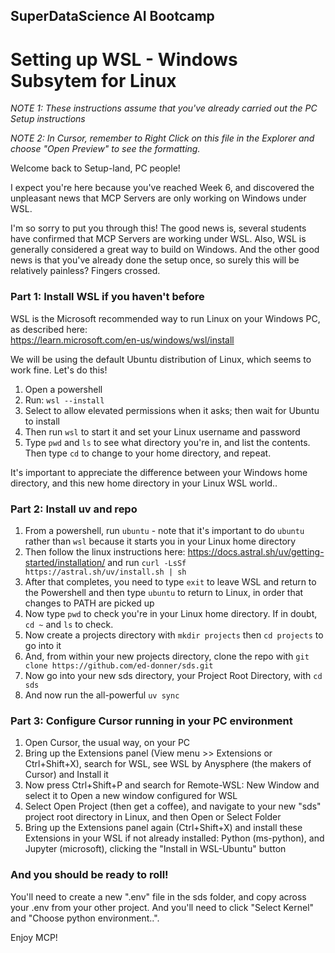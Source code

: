 ## SuperDataScience AI Bootcamp

# Setting up WSL - Windows Subsytem for Linux

_NOTE 1: These instructions assume that you've already carried out the PC Setup instructions_

_NOTE 2: In Cursor, remember to Right Click on this file in the Explorer and choose "Open Preview" to see the formatting._

Welcome back to Setup-land, PC people!

I expect you're here because you've reached Week 6, and discovered the unpleasant news that MCP Servers are only working on Windows under WSL.

I'm so sorry to put you through this! The good news is, several students have confirmed that MCP Servers are working under WSL. Also, WSL is generally considered a great way to build on Windows. And the other good news is that you've already done the setup once, so surely this will be relatively painless? Fingers crossed.

### Part 1: Install WSL if you haven't before

WSL is the Microsoft recommended way to run Linux on your Windows PC, as described here:  
https://learn.microsoft.com/en-us/windows/wsl/install

We will be using the default Ubuntu distribution of Linux, which seems to work fine. Let's do this!

1. Open a powershell
2. Run: `wsl --install`
3. Select to allow elevated permissions when it asks; then wait for Ubuntu to install
4. Then run `wsl` to start it and set your Linux username and password
5. Type `pwd` and `ls` to see what directory you're in, and list the contents. Then type `cd` to change to your home directory, and repeat.

It's important to appreciate the difference between your Windows home directory, and this new home directory in your Linux WSL world..

### Part 2: Install uv and repo

1. From a powershell, run `ubuntu` - note that it's important to do `ubuntu` rather than `wsl` because it starts you in your Linux home directory  
2. Then follow the linux instructions here: https://docs.astral.sh/uv/getting-started/installation/ and run `curl -LsSf https://astral.sh/uv/install.sh | sh`
3. After that completes, you need to type `exit` to leave WSL and return to the Powershell and then type `ubuntu` to return to Linux, in order that changes to PATH are picked up
4. Now type `pwd` to check you're in your Linux home directory. If in doubt, `cd ~` and `ls` to check.
5. Now create a projects directory with `mkdir projects` then `cd projects` to go into it
6. And, from within your new projects directory, clone the repo with `git clone https://github.com/ed-donner/sds.git`
7. Now go into your new sds directory, your Project Root Directory, with `cd sds`
8. And now run the all-powerful `uv sync`

### Part 3: Configure Cursor running in your PC environment

1. Open Cursor, the usual way, on your PC
2. Bring up the Extensions panel (View menu >> Extensions or Ctrl+Shift+X), search for WSL, see WSL by Anysphere (the makers of Cursor) and Install it
3. Now press Ctrl+Shift+P and search for Remote-WSL: New Window and select it to Open a new window configured for WSL
4. Select Open Project (then get a coffee), and navigate to your new "sds" project root directory in Linux, and then Open or Select Folder
5. Bring up the Extensions panel again (Ctrl+Shift+X) and install these Extensions in your WSL if not already installed: Python (ms-python), and Jupyter (microsoft), clicking the "Install in WSL-Ubuntu" button

### And you should be ready to roll!

You'll need to create a new ".env" file in the sds folder, and copy across your .env from your other project. And you'll need to click "Select Kernel" and "Choose python environment..".

Enjoy MCP!